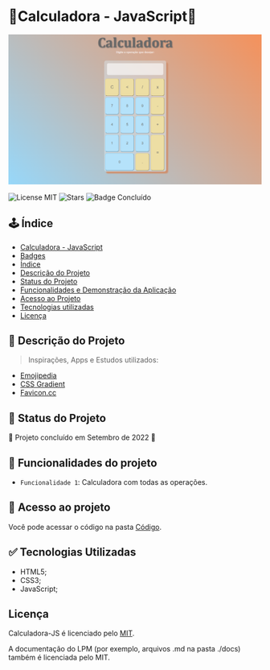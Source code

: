 # 🧲Calculadora - JavaScript🧲
![Imagem de Capa](img/page.png)



![License MIT](https://img.shields.io/badge/license-MIT-brightgreen?style=for-the-badge)
![Stars](https://img.shields.io/github/stars/Clousbi/Calculadora-JS?style=for-the-badge)
![Badge Concluído](https://img.shields.io/badge/status-conclu%C3%ADdo-yellow?style=for-the-badge)



## 🕹️ Índice 

* [Calculadora - JavaScript](#Título-e-Imagem-de-capa)
* [Badges](#badges)
* [Índice](#índice)
* [Descrição do Projeto](#descrição-do-projeto)
* [Status do Projeto](#status-do-Projeto)
* [Funcionalidades e Demonstração da Aplicação](#funcionalidades-e-demonstração-da-aplicação)
* [Acesso ao Projeto](#acesso-ao-projeto)
* [Tecnologias utilizadas](#tecnologias-utilizadas)
* [Licença](#licença)

## 🔴 Descrição do Projeto

> Inspirações, Apps e Estudos utilizados:
* [Emojipedia](https://emojipedia.org/)
* [CSS Gradient](https://cssgradient.io/)
* [Favicon.cc](https://www.favicon.cc/)


##  🔴 Status do Projeto
 
:construction:  Projeto concluído em Setembro de 2022  :construction:



## :hammer: Funcionalidades do projeto

- `Funcionalidade 1`: Calculadora com todas as operações.


## 🔴 Acesso ao projeto

Você pode acessar o código na pasta [Código](https://github.com/Clousbi/Calculadora-JS/tree/main/c%C3%B3digo). 

## :white_check_mark: Tecnologias Utilizadas
* HTML5;
* CSS3;
* JavaScript;

## Licença
Calculadora-JS é licenciado pelo [MIT](https://github.com/Clousbi/Calculadora-JS/blob/main/LICENSE). 
>
A documentação do LPM (por exemplo, arquivos .md na pasta ./docs) também é licenciada pelo MIT.